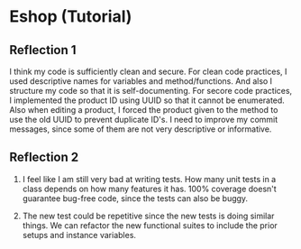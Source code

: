# Eshop (Tutorial)

## Reflection 1
I think my code is sufficiently clean and secure. For clean code practices, I used descriptive names for variables and method/functions. And also I structure my code so that it is self-documenting.
For secore code practices, I implemented the product ID using UUID so that it cannot be enumerated. 
Also when editing a product, I forced the product given to the method to use the old UUID to prevent duplicate ID's.
I need to improve my commit messages, since some of them are not very descriptive or informative.

## Reflection 2
1. I feel like I am still very bad at writing tests.
   How many unit tests in a class depends on how many features it has.
   100% coverage doesn't guarantee bug-free code, since the tests can also be buggy.

2. The new test could be repetitive since the new tests is doing similar things. We can refactor the new functional suites to include the prior setups and instance variables.
